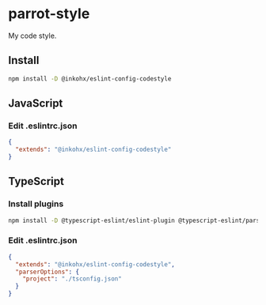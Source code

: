 # parrot-style

My code style.

## Install

```bash
npm install -D @inkohx/eslint-config-codestyle
```

## JavaScript

### Edit .eslintrc.json

```json
{
  "extends": "@inkohx/eslint-config-codestyle"
}
```

## TypeScript

### Install plugins

```bash
npm install -D @typescript-eslint/eslint-plugin @typescript-eslint/parser
```

### Edit .eslintrc.json

```json
{
  "extends": "@inkohx/eslint-config-codestyle",
  "parserOptions": {
    "project": "./tsconfig.json"
  }
}
```
